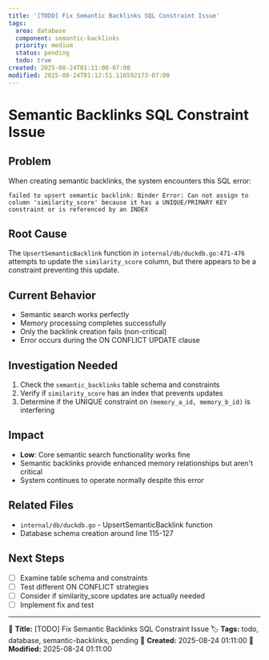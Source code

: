```yaml
---
title: '[TODO] Fix Semantic Backlinks SQL Constraint Issue'
tags:
  area: database
  component: semantic-backlinks
  priority: medium
  status: pending
  todo: true
created: 2025-08-24T01:11:00-07:00
modified: 2025-08-24T01:12:51.116592173-07:00
---
```


# Semantic Backlinks SQL Constraint Issue

## Problem
When creating semantic backlinks, the system encounters this SQL error:
```
failed to upsert semantic backlink: Binder Error: Can not assign to column 'similarity_score' because it has a UNIQUE/PRIMARY KEY constraint or is referenced by an INDEX
```

## Root Cause
The `UpsertSemanticBacklink` function in `internal/db/duckdb.go:471-476` attempts to update the `similarity_score` column, but there appears to be a constraint preventing this update.

## Current Behavior
- Semantic search works perfectly
- Memory processing completes successfully
- Only the backlink creation fails (non-critical)
- Error occurs during the ON CONFLICT UPDATE clause

## Investigation Needed
1. Check the `semantic_backlinks` table schema and constraints
2. Verify if `similarity_score` has an index that prevents updates
3. Determine if the UNIQUE constraint on `(memory_a_id, memory_b_id)` is interfering

## Impact
- **Low**: Core semantic search functionality works fine
- Semantic backlinks provide enhanced memory relationships but aren't critical
- System continues to operate normally despite this error

## Related Files
- `internal/db/duckdb.go` - UpsertSemanticBacklink function
- Database schema creation around line 115-127

## Next Steps
- [ ] Examine table schema and constraints
- [ ] Test different ON CONFLICT strategies
- [ ] Consider if similarity_score updates are actually needed
- [ ] Implement fix and test

---
📝 **Title:** [TODO] Fix Semantic Backlinks SQL Constraint Issue
🏷️ **Tags:** todo, database, semantic-backlinks, pending
📅 **Created:** 2025-08-24 01:11:00
🔄 **Modified:** 2025-08-24 01:11:00